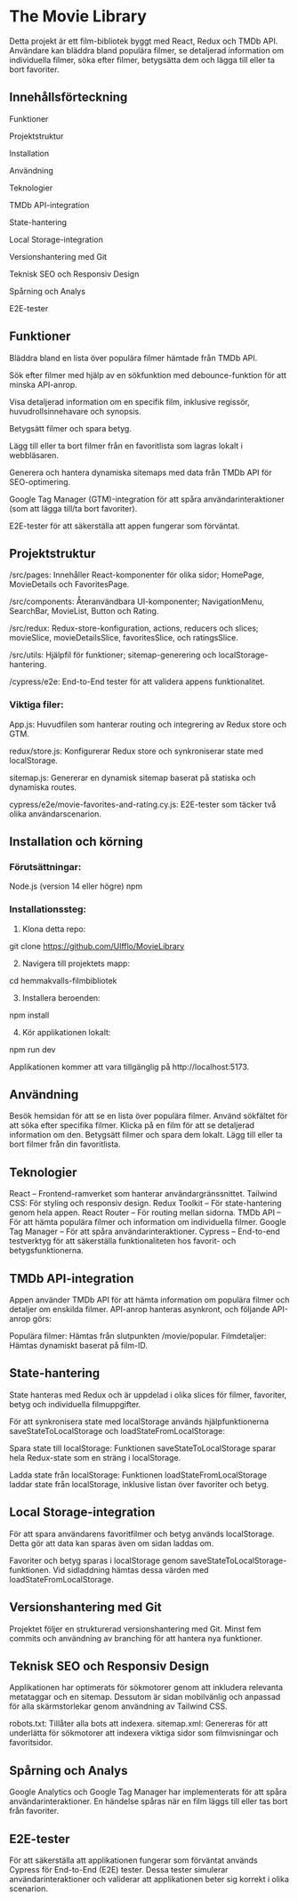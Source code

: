 # The Movie Library

Detta projekt är ett film-bibliotek byggt med React, Redux och TMDb API. Användare kan bläddra bland populära filmer, se detaljerad information om individuella filmer, söka efter filmer, betygsätta dem och lägga till eller ta bort favoriter.


## Innehållsförteckning

Funktioner

Projektstruktur

Installation

Användning

Teknologier

TMDb API-integration

State-hantering

Local Storage-integration

Versionshantering med Git

Teknisk SEO och Responsiv Design

Spårning och Analys

E2E-tester


## Funktioner

Bläddra bland en lista över populära filmer hämtade från TMDb API.

Sök efter filmer med hjälp av en sökfunktion med debounce-funktion för att minska API-anrop.

Visa detaljerad information om en specifik film, inklusive regissör, huvudrollsinnehavare och synopsis.

Betygsätt filmer och spara betyg.

Lägg till eller ta bort filmer från en favoritlista som lagras lokalt i webbläsaren.

Generera och hantera dynamiska sitemaps med data från TMDb API för SEO-optimering.

Google Tag Manager (GTM)-integration för att spåra användarinteraktioner (som att 
lägga till/ta bort favoriter).

E2E-tester för att säkerställa att appen fungerar som förväntat.


## Projektstruktur

/src/pages: Innehåller React-komponenter för olika sidor; HomePage, MovieDetails och FavoritesPage.

/src/components: Återanvändbara UI-komponenter; NavigationMenu, SearchBar, MovieList, Button och Rating.

/src/redux: Redux-store-konfiguration, actions, reducers och slices; movieSlice, movieDetailsSlice, favoritesSlice, och ratingsSlice.

/src/utils: Hjälpfil för funktioner; sitemap-generering och localStorage-hantering.

/cypress/e2e: End-to-End tester för att validera appens funktionalitet.

### Viktiga filer:

App.js: Huvudfilen som hanterar routing och integrering av Redux store och GTM.

redux/store.js: Konfigurerar Redux store och synkroniserar state med localStorage.

sitemap.js: Genererar en dynamisk sitemap baserat på statiska och dynamiska routes.

cypress/e2e/movie-favorites-and-rating.cy.js: E2E-tester som täcker två olika användarscenarion.


## Installation och körning

### Förutsättningar:
  
Node.js (version 14 eller högre)
npm 

### Installationssteg:

1. Klona detta repo:

  git clone https://github.com/Ulfflo/MovieLibrary

2. Navigera till projektets mapp:

  cd hemmakvalls-filmbibliotek

3. Installera beroenden:

  npm install

4. Kör applikationen lokalt:

  npm run dev

Applikationen kommer att vara tillgänglig på http://localhost:5173.


## Användning

Besök hemsidan för att se en lista över populära filmer.
Använd sökfältet för att söka efter specifika filmer.
Klicka på en film för att se detaljerad information om den.
Betygsätt filmer och spara dem lokalt.
Lägg till eller ta bort filmer från din favoritlista.


## Teknologier

React – Frontend-ramverket som hanterar användargränssnittet.
Tailwind CSS: För styling och responsiv design.
Redux Toolkit – För state-hantering genom hela appen.
React Router – För routing mellan sidorna.
TMDb API – För att hämta populära filmer och information om individuella filmer.
Google Tag Manager – För att spåra användarinteraktioner.
Cypress – End-to-end testverktyg för att säkerställa funktionaliteten hos favorit- och betygsfunktionerna.


## TMDb API-integration

Appen använder TMDb API för att hämta information om populära filmer och detaljer om enskilda filmer. API-anrop hanteras asynkront, och följande API-anrop görs:

Populära filmer: Hämtas från slutpunkten /movie/popular.
Filmdetaljer: Hämtas dynamiskt baserat på film-ID.


## State-hantering

State hanteras med Redux och är uppdelad i olika slices för filmer, favoriter, betyg och individuella filmuppgifter.

För att synkronisera state med localStorage används hjälpfunktionerna saveStateToLocalStorage och loadStateFromLocalStorage:

Spara state till localStorage: Funktionen saveStateToLocalStorage sparar hela Redux-state som en sträng i localStorage.

Ladda state från localStorage: Funktionen loadStateFromLocalStorage laddar state från localStorage, inklusive listan över favoriter och betyg.


## Local Storage-integration

För att spara användarens favoritfilmer och betyg används localStorage. Detta gör att data kan sparas även om sidan laddas om.

Favoriter och betyg sparas i localStorage genom saveStateToLocalStorage-funktionen.
Vid sidladdning hämtas dessa värden med loadStateFromLocalStorage.


## Versionshantering med Git

Projektet följer en strukturerad versionshantering med Git. Minst fem commits och användning av branching för att hantera nya funktioner.


## Teknisk SEO och Responsiv Design

Applikationen har optimerats för sökmotorer genom att inkludera relevanta metataggar och en sitemap. Dessutom är sidan mobilvänlig och anpassad för alla skärmstorlekar genom användning av Tailwind CSS.

robots.txt: Tillåter alla bots att indexera.
sitemap.xml: Genereras för att underlätta för sökmotorer att indexera viktiga sidor som filmvisningar och favoritsidor.


## Spårning och Analys

Google Analytics och Google Tag Manager har implementerats för att spåra användarinteraktioner. En händelse spåras när en film läggs till eller tas bort från favoriter.


## E2E-tester

För att säkerställa att applikationen fungerar som förväntat används Cypress för End-to-End (E2E) tester. Dessa tester simulerar användarinteraktioner och validerar att applikationen beter sig korrekt i olika scenarion.
